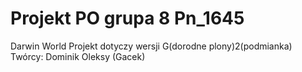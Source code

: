 # Projekt PO grupa 8 Pn_1645
Darwin World
Projekt dotyczy wersji G(dorodne plony)2(podmianka)
Twórcy:
Dominik Oleksy (Gacek)